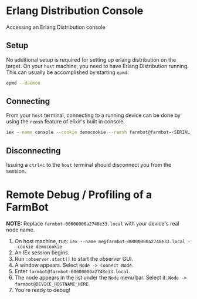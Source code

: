 # Erlang Distribution Console

Accessing an Erlang Distribution console

## Setup

No additional setup is required for setting up erlang distribution on the target.
On your `host` machine, you need to have Erlang Distribution running. This can
usually be accomplished by starting `epmd`:

```bash
epmd --daemon
```

## Connecting

From your `host` terminal, connecting to a running device can be done by using the
`remsh` feature of elixir's built in console.

```bash
iex --name console --cookie democookie --remsh farmbot@farmbot-<SERIAL_NUMBER>.local
```

## Disconnecting

Issuing a `ctrl+c` to the `host` terminal should disconnect you from the session.

# Remote Debug / Profiling of a FarmBot

**NOTE:** Replace `farmbot-00000000a2748e33.local` with your device's real node name.

1. On host machine, run: `iex --name me@farmbot-00000000a2748e33.local --cookie democookie`
1. An IEx session begins.
1. Run `:observer.start()` to start the observer GUI.
1. A window appears. Select `Node -> Connect Node`.
1. Enter `farmbot@farmbot-00000000a2748e33.local`.
1. The node appears in the list under the `Node` menu bar. Select it: `Node -> farmbot@DEVICE_HOSTNAME_HERE`.
1. You're ready to debug!

